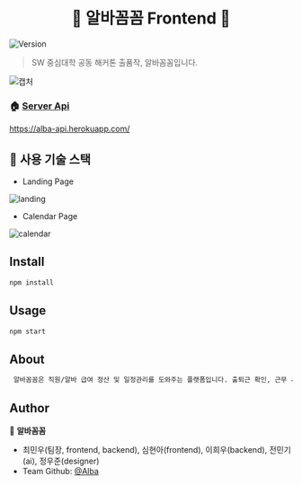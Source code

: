<h1 align="center">👋 알바꼼꼼 Frontend 👋</h1>
<p>
  <img alt="Version" src="https://img.shields.io/badge/version-0.1.0-blue.svg?cacheSeconds=2592000" />
</p>

> SW 중심대학 공동 해커톤 출품작, 알바꼼꼼입니다.

![캡처](https://user-images.githubusercontent.com/42240771/107098818-80f44b00-6853-11eb-9a6e-f33386fba03a.PNG)

### 🏠 [Server Api]()

https://alba-api.herokuapp.com/

## 🐶 사용 기술 스택

-   Landing Page

![landing](https://user-images.githubusercontent.com/42240771/107099291-a2096b80-6854-11eb-85a6-88c35a8463e5.PNG)

-   Calendar Page

![calendar](https://user-images.githubusercontent.com/42240771/107099253-83a37000-6854-11eb-87a3-048a0da21b40.PNG)

## Install

```sh
npm install
```

## Usage

```sh
npm start
```

## About

```sh
 알바꼼꼼은 직원/알바 급여 정산 및 일정관리를 도와주는 플랫폼입니다. 출퇴근 확인, 근무 시간 조정, 매장 관리 및 급여 정산 등의 기능을 직관적인 캘린더 UI를 통해 편리하게 이용할 수 있습니다.
```

## Author

👤 **알바꼼꼼**

-   최민우(팀장, frontend, backend), 심현아(frontend), 이희우(backend), 전민기(ai), 정우준(designer)
-   Team Github: [@Alba](https://github.com/swHackathon11)
